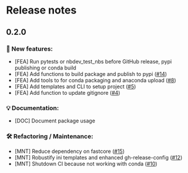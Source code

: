 # Release notes

## 0.2.0

### :rocket: New features:
* [FEA] Run pytests or nbdev_test_nbs before GitHub release, pypi publishing or conda build
* [FEA] Add functions to build package and publish to pypi ([#14](https://github.com/PabloRMira/easyrelease/pull/14))
* [FEA] Add tools to for conda packaging and anaconda upload ([#8](https://github.com/PabloRMira/easyrelease/pull/8))
* [FEA] Add templates and CLI to setup project ([#5](https://github.com/PabloRMira/easyrelease/pull/5))
* [FEA] Add function to update gitignore ([#4](https://github.com/PabloRMira/easyrelease/pull/4))

### :bulb: Documentation:
* [DOC] Document package usage

### :hammer_and_wrench: Refactoring / Maintenance:
* [MNT] Reduce dependency on fastcore ([#15](https://github.com/PabloRMira/easyrelease/pull/15))
* [MNT] Robustify ini templates and enhanced gh-release-config ([#12](https://github.com/PabloRMira/easyrelease/pull/12))
* [MNT] Shutdown CI because not working with conda ([#10](https://github.com/PabloRMira/easyrelease/pull/10))